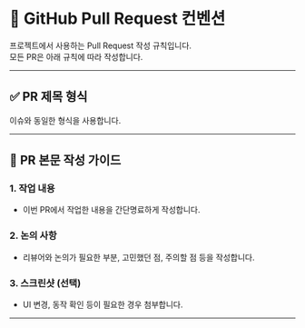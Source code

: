 # 🔀 GitHub Pull Request 컨벤션

프로젝트에서 사용하는 Pull Request 작성 규칙입니다.  
모든 PR은 아래 규칙에 따라 작성합니다.

---

## ✅ PR 제목 형식

이슈와 동일한 형식을 사용합니다.

---

## 📝 PR 본문 작성 가이드

### 1. 작업 내용  
- 이번 PR에서 작업한 내용을 간단명료하게 작성합니다.

### 2. 논의 사항  
- 리뷰어와 논의가 필요한 부분, 고민했던 점, 주의할 점 등을 작성합니다.

### 3. 스크린샷 (선택)  
- UI 변경, 동작 확인 등이 필요한 경우 첨부합니다.

---
